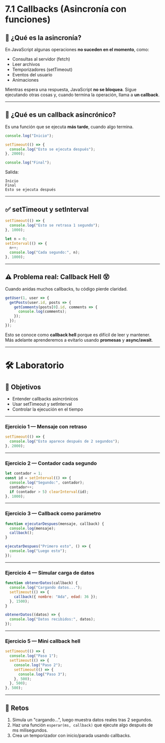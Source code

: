 # 7.1 Callbacks (Asincronía con funciones)

## 🧠 ¿Qué es la asincronía?

En JavaScript algunas operaciones **no suceden en el momento**, como:

* Consultas al servidor (fetch)
* Leer archivos
* Temporizadores (setTimeout)
* Eventos del usuario
* Animaciones

Mientras espera una respuesta, JavaScript **no se bloquea**. Sigue ejecutando otras cosas y, cuando termina la operación, llama a **un callback**.

---

## 🔧 ¿Qué es un callback asincrónico?

Es una función que se ejecuta **más tarde**, cuando algo termina.

```js
console.log("Inicio");

setTimeout(() => {
  console.log("Esto se ejecuta después");
}, 2000);

console.log("Final");
```

Salida:

```
Inicio
Final
Esto se ejecuta después
```

---

## ✅ setTimeout y setInterval

```js
setTimeout(() => {
  console.log("Esto se retrasa 1 segundo");
}, 1000);

let n = 0;
setInterval(() => {
  n++;
  console.log("Cada segundo:", n);
}, 1000);
```

---

## ⚠️ Problema real: Callback Hell 😵

Cuando anidas muchos callbacks, tu código pierde claridad.

```js
getUser(1, user => {
  getPosts(user.id, posts => {
    getComments(posts[0].id, comments => {
      console.log(comments);
    });
  });
});
```

Esto se conoce como **callback hell** porque es difícil de leer y mantener. Más adelante aprenderemos a evitarlo usando **promesas** y **async/await**.

---

# 🛠 Laboratorio

## 🎯 Objetivos

* Entender callbacks asincrónicos
* Usar setTimeout y setInterval
* Controlar la ejecución en el tiempo

---

### Ejercicio 1 — Mensaje con retraso

```js
setTimeout(() => {
  console.log("Esto aparece después de 2 segundos");
}, 2000);
```

---

### Ejercicio 2 — Contador cada segundo

```js
let contador = 1;
const id = setInterval(() => {
  console.log("Segundo:", contador);
  contador++;
  if (contador > 5) clearInterval(id);
}, 1000);
```

---

### Ejercicio 3 — Callback como parámetro

```js
function ejecutarDespues(mensaje, callback) {
  console.log(mensaje);
  callback();
}

ejecutarDespues("Primero esto", () => {
  console.log("Luego esto");
});
```

---

### Ejercicio 4 — Simular carga de datos

```js
function obtenerDatos(callback) {
  console.log("Cargando datos...");
  setTimeout(() => {
    callback({ nombre: "Ada", edad: 36 });
  }, 1500);
}

obtenerDatos((datos) => {
  console.log("Datos recibidos:", datos);
});
```

---

### Ejercicio 5 — Mini callback hell

```js
setTimeout(() => {
  console.log("Paso 1");
  setTimeout(() => {
    console.log("Paso 2");
    setTimeout(() => {
      console.log("Paso 3");
    }, 500);
  }, 500);
}, 500);
```

---

## 🚀 Retos

1. Simula un "cargando...", luego muestra datos reales tras 2 segundos.
2. Haz una función `esperar(ms, callback)` que ejecute algo después de ms milisegundos.
3. Crea un temporizador con inicio/parada usando callbacks.